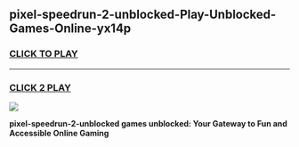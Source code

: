 
## pixel-speedrun-2-unblocked-Play-Unblocked-Games-Online-yx14p
<h3>
<a href="https://premium76.site?title=pixel-speedrun-2-unblocked&ref=25A">CLICK TO PLAY</a></h3>
<hr>

<h3>
<a href="https://premium76.site?title=pixel-speedrun-2-unblocked&ref=25A">CLICK 2 PLAY</a>
  
</h3>

<a href="https://premium76.site?title=pixel-speedrun-2-unblocked&ref=25A"><img src="https://clearcache.store/games.png"></a>


**pixel-speedrun-2-unblocked games unblocked: Your Gateway to Fun and Accessible Online Gaming**
